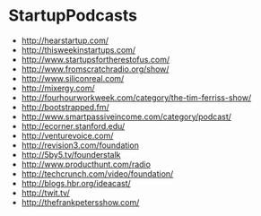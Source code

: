 StartupPodcasts
===============

* http://hearstartup.com/
* http://thisweekinstartups.com/
* http://www.startupsfortherestofus.com/
* http://www.fromscratchradio.org/show/
* http://www.siliconreal.com/
* http://mixergy.com/
* http://fourhourworkweek.com/category/the-tim-ferriss-show/
* http://bootstrapped.fm/
* http://www.smartpassiveincome.com/category/podcast/
* http://ecorner.stanford.edu/
* http://venturevoice.com/
* http://revision3.com/foundation
* http://5by5.tv/founderstalk
* http://www.producthunt.com/radio
* http://techcrunch.com/video/foundation/
* http://blogs.hbr.org/ideacast/
* http://twit.tv/
* http://thefrankpetersshow.com/
